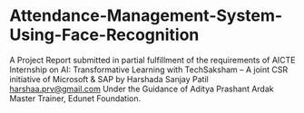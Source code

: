 # Attendance-Management-System-Using-Face-Recognition

A Project Report submitted in partial fulfillment of the requirements of 
AICTE Internship on AI: Transformative Learning 
with 
TechSaksham – A joint CSR initiative of Microsoft & SAP
by
Harshada Sanjay Patil 
harshaa.prv@gmail.com
Under the Guidance of 
Aditya Prashant Ardak
Master Trainer, Edunet Foundation.
